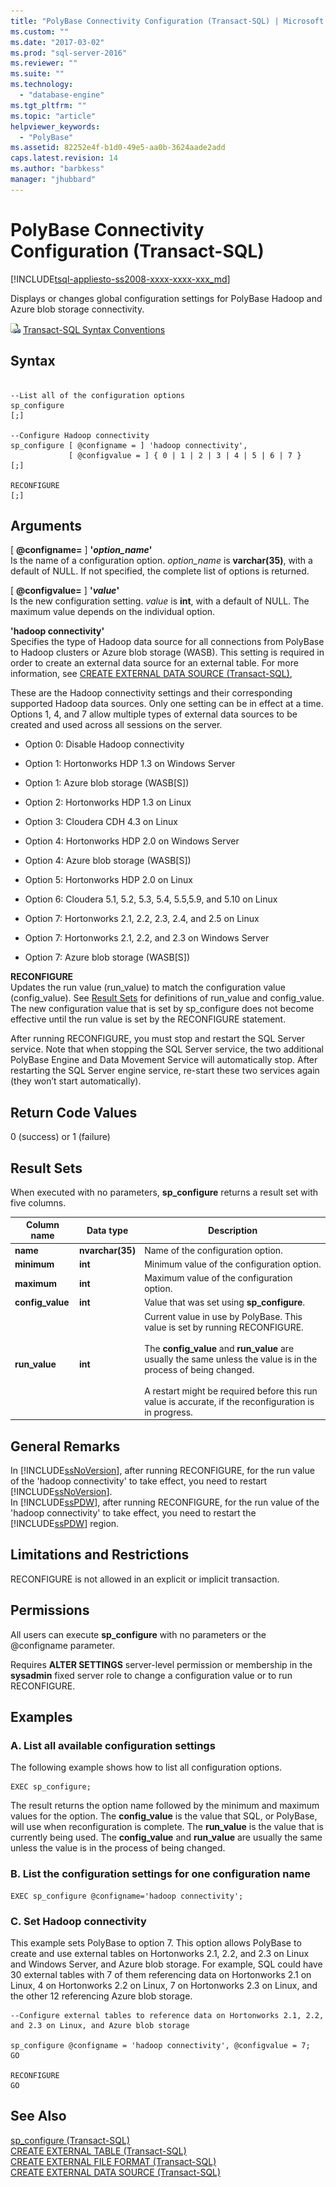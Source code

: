 ```yaml
---
title: "PolyBase Connectivity Configuration (Transact-SQL) | Microsoft Docs"
ms.custom: ""
ms.date: "2017-03-02"
ms.prod: "sql-server-2016"
ms.reviewer: ""
ms.suite: ""
ms.technology: 
  - "database-engine"
ms.tgt_pltfrm: ""
ms.topic: "article"
helpviewer_keywords: 
  - "PolyBase"
ms.assetid: 82252e4f-b1d0-49e5-aa0b-3624aade2add
caps.latest.revision: 14
ms.author: "barbkess"
manager: "jhubbard"
---
```

# PolyBase Connectivity Configuration (Transact-SQL)
[!INCLUDE[tsql-appliesto-ss2008-xxxx-xxxx-xxx_md](../../../database-engine/configure/windows/includes/tsql-appliesto-ss2008-xxxx-xxxx-xxx-md.md)]

  Displays or changes global configuration settings for PolyBase Hadoop and Azure blob storage connectivity.  
  
 ![Topic link icon](../../../database-engine/configure/windows/media/topic-link.gif "Topic link icon") [Transact-SQL Syntax Conventions](../../../t-sql/language-elements/transact-sql-syntax-conventions-transact-sql.md)  
  
## Syntax  
  
```  
  
--List all of the configuration options  
sp_configure  
[;]  
  
--Configure Hadoop connectivity  
sp_configure [ @configname = ] 'hadoop connectivity',  
             [ @configvalue = ] { 0 | 1 | 2 | 3 | 4 | 5 | 6 | 7 }  
[;]  
  
RECONFIGURE  
[;]  
```  
  
## Arguments  
 [ **@configname=** ] **'***option_name***'**  
 Is the name of a configuration option. *option_name* is **varchar(35)**, with a default of NULL. If not specified, the complete list of options is returned.  
  
 [ **@configvalue=** ] **'***value***'**  
 Is the new configuration setting. *value* is **int**, with a default of NULL. The maximum value depends on the individual option.  
  
 **'hadoop connectivity'**  
 Specifies the type of Hadoop data source for all connections from PolyBase to Hadoop clusters or Azure blob storage (WASB). This setting is required in order to create an external data source for an external table. For more information, see [CREATE EXTERNAL DATA SOURCE (Transact-SQL)](../../../t-sql/statements/create-external-data-source-transact-sql.md),  
  
 These are the Hadoop connectivity settings and their corresponding supported Hadoop data sources. Only one setting can be in effect at a time. Options 1, 4, and 7 allow multiple types of external data sources to be created and used across all sessions on the server.  
  
-   Option 0: Disable Hadoop connectivity  
  
-   Option 1: Hortonworks HDP 1.3 on Windows Server  
  
-   Option 1: Azure blob storage (WASB[S])  
  
-   Option 2: Hortonworks HDP 1.3 on Linux  
  
-   Option 3: Cloudera CDH 4.3 on Linux  
  
-   Option 4: Hortonworks HDP 2.0 on Windows Server  
  
-   Option 4: Azure blob storage (WASB[S])  
  
-   Option 5: Hortonworks HDP 2.0 on Linux  
  
-   Option 6: Cloudera 5.1, 5.2, 5.3, 5.4, 5.5,5.9, and 5.10 on Linux  
  
-   Option 7: Hortonworks 2.1, 2.2, 2.3, 2.4, and 2.5 on Linux  
  
-   Option 7: Hortonworks 2.1, 2.2, and 2.3 on Windows Server  
  
-   Option 7: Azure blob storage (WASB[S])  
  
 **RECONFIGURE**  
 Updates the run value (run_value) to match the configuration value (config_value). See [Result Sets](#ResultSets) for definitions of run_value and config_value. The new configuration value that is set by sp_configure does not become effective until the run value is set by the RECONFIGURE statement.  
  
 After running RECONFIGURE, you must stop and restart the SQL Server service. Note that when stopping the SQL Server service, the two additional PolyBase Engine and Data Movement Service will automatically stop. After restarting the SQL Server engine service, re-start these two services again (they won’t start automatically).  
  
## Return Code Values  
 0 (success) or 1 (failure)  
  
##  <a name="ResultSets"></a> Result Sets  
 When executed with no parameters, **sp_configure** returns a result set with five columns.  
  
|Column name|Data type|Description|  
|-----------------|---------------|-----------------|  
|**name**|**nvarchar(35)**|Name of the configuration option.|  
|**minimum**|**int**|Minimum value of the configuration option.|  
|**maximum**|**int**|Maximum value of the configuration option.|  
|**config_value**|**int**|Value that was set using **sp_configure**.|  
|**run_value**|**int**|Current value in use by PolyBase. This value is set by running RECONFIGURE.<br /><br /> The **config_value** and **run_value** are usually the same unless the value is in the process of being changed.<br /><br /> A restart might be required before this run value is accurate, if the reconfiguration is in progress.|  
  
## General Remarks  
 In [!INCLUDE[ssNoVersion](../../../advanced-analytics/r-services/includes/ssnoversion-md.md)], after running RECONFIGURE, for the run value of the 'hadoop connectivity' to take effect, you need to restart [!INCLUDE[ssNoVersion](../../../advanced-analytics/r-services/includes/ssnoversion-md.md)].  
In [!INCLUDE[ssPDW](../../../database-engine/configure/windows/includes/sspdw-md.md)], after running RECONFIGURE, for the run value of the 'hadoop connectivity' to take effect, you need to restart the [!INCLUDE[ssPDW](../../../database-engine/configure/windows/includes/sspdw-md.md)] region.  
  
## Limitations and Restrictions  
 RECONFIGURE is not allowed in an explicit or implicit transaction.  
  
## Permissions  
 All users can execute **sp_configure** with no parameters or the @configname parameter.  
  
 Requires **ALTER SETTINGS** server-level permission or membership in the **sysadmin** fixed server role to change a configuration value or to run RECONFIGURE.  
  
## Examples  
  
### A. List all available configuration settings  
 The following example shows how to list all configuration options.  
  
```  
EXEC sp_configure;  
```  
  
 The result returns the option name followed by the minimum and maximum values for the option. The **config_value** is the value that SQL, or PolyBase, will use when reconfiguration is complete. The **run_value** is the value that is currently being used. The **config_value** and **run_value** are usually the same unless the value is in the process of being changed.  
  
### B. List the configuration settings for one configuration name  
  
```  
EXEC sp_configure @configname='hadoop connectivity';  
```  
  
### C. Set Hadoop connectivity  
 This example sets PolyBase to option 7. This option allows PolyBase to create and use external tables on Hortonworks 2.1, 2.2, and 2.3 on Linux and Windows Server, and Azure blob storage. For example, SQL could have 30 external tables with 7 of them referencing data on Hortonworks 2.1 on Linux, 4 on Hortonworks 2.2 on Linux, 7 on Hortonworks 2.3 on Linux, and the other 12 referencing Azure blob storage.  
  
```  
--Configure external tables to reference data on Hortonworks 2.1, 2.2, and 2.3 on Linux, and Azure blob storage  
  
sp_configure @configname = 'hadoop connectivity', @configvalue = 7;  
GO  
  
RECONFIGURE  
GO  
```  
  
## See Also  
 [sp_configure &#40;Transact-SQL&#41;](../../../relational-databases/reference/system-stored-procedures/sp-configure-transact-sql.md)   
 [CREATE EXTERNAL TABLE &#40;Transact-SQL&#41;](../../../t-sql/statements/create-external-table-transact-sql.md)   
 [CREATE EXTERNAL FILE FORMAT &#40;Transact-SQL&#41;](../../../t-sql/statements/create-external-file-format-transact-sql.md)   
 [CREATE EXTERNAL DATA SOURCE &#40;Transact-SQL&#41;](../../../t-sql/statements/create-external-data-source-transact-sql.md)  
  
  